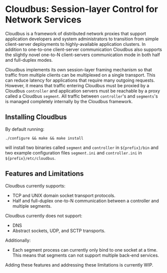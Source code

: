 # Cloudbus: Session-layer Control for Network Services
Cloudbus is a framework of distributed network proxies that support application developers and system administrators to 
transition from simple client-server deployments to highly-available application clusters. In addition to one-to-one client-server communication 
Cloudbus also supports the slightly novel one-to-N client-servers communication mode in both half and full-duplex modes. 

Cloudbus implements its own session-layer framing mechanism so that traffic from multiple clients can be multiplexed on a single transport. This can 
reduce latency for applications that require many outgoing requests. However, it means that traffic entering Cloudbus must be proxied 
by a Cloudbus `controller` and application servers must be reachable by a proxy called a Cloudbus `segment`. All traffic between `controller`'s and 
`segments`'s is managed completely internally by the Cloudbus framework.

## Installing Cloudbus
By default running:
```
./configure && make && make install
```
will install two binaries called `segment` and `controller` in `${prefix}/bin` and two example configuration files 
`segment.ini` and `controller.ini` in `${prefix}/etc/cloudbus`.

## Features and Limitations
Cloudbus currently supports:

- TCP and UNIX domain socket transport protocols.
- Half and full-duplex one-to-N communication between a controller and multiple segments.

Cloudbus currently does not support:

- DNS
- Abstract sockets, UDP, and SCTP transports.

Additionally:

- Each segment process can currently only bind to one socket at a time. This means that segments can not support multiple back-end services.

Adding these features and addressing these limitations is currently WIP.